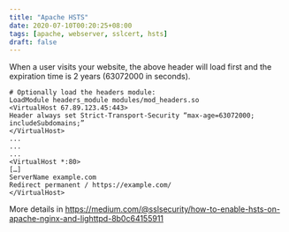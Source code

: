 ```yaml
---
title: "Apache HSTS"
date: 2020-07-10T00:20:25+08:00
tags: [apache, webserver, sslcert, hsts]
draft: false
---
```


When a user visits your website, the above header will load first and the expiration time is 2 years (63072000 in seconds).

```
# Optionally load the headers module:
LoadModule headers_module modules/mod_headers.so
<VirtualHost 67.89.123.45:443>
Header always set Strict-Transport-Security “max-age=63072000; includeSubdomains;”
</VirtualHost>
...
...
...
<VirtualHost *:80>
[…]
ServerName example.com
Redirect permanent / https://example.com/
</VirtualHost>
```
More details in https://medium.com/@sslsecurity/how-to-enable-hsts-on-apache-nginx-and-lighttpd-8b0c64155911

